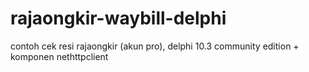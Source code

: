 # rajaongkir-waybill-delphi
contoh cek resi rajaongkir (akun pro), delphi 10.3 community edition + komponen nethttpclient
